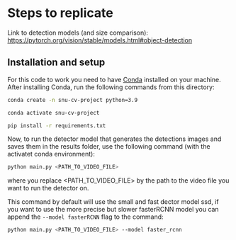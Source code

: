 # Steps to replicate

Link to detection models (and size comparison): <https://pytorch.org/vision/stable/models.html#object-detection>

## Installation and setup

For this code to work you need to have [Conda](https://docs.conda.io/projects/conda/en/latest/user-guide/install/index.html) installed on your machine. After installing Conda, run the following commands from this directory:

```bash
conda create -n snu-cv-project python=3.9

conda activate snu-cv-project
```

```bash
pip install -r requirements.txt
```

Now, to run the detector model that generates the detections images and saves them in the results folder, use the following command (with the activatet conda environment):

```bash
python main.py <PATH_TO_VIDEO_FILE>
```

where you replace <PATH_TO_VIDEO_FILE> by the path to the video file you want to run the detector on.

This command by default will use the small and fast dector model ssd, if you want to use the more precise but slower fasterRCNN model you can append the `--model fasterRCNN` flag to the command:

```bash
python main.py <PATH_TO_VIDEO_FILE> --model faster_rcnn
```
